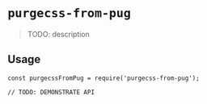 # `purgecss-from-pug`

> TODO: description

## Usage

```
const purgecssFromPug = require('purgecss-from-pug');

// TODO: DEMONSTRATE API
```
